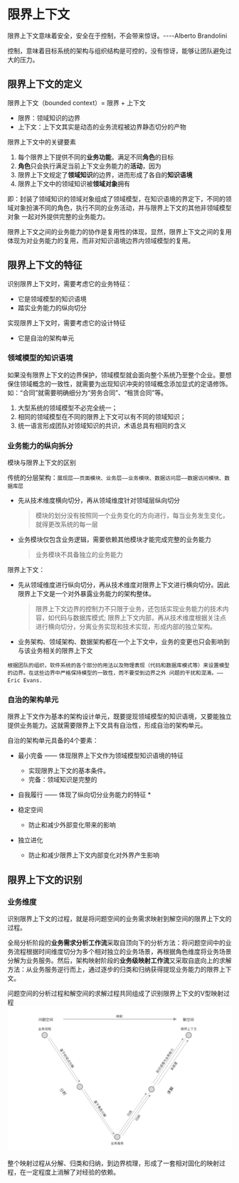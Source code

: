 # 限界上下文
限界上下文意味着安全，安全在于控制，不会带来惊讶。----Alberto Brandolini

控制，意味着目标系统的架构与组织结构是可控的，没有惊讶，能够让团队避免过大的压力。

## 限界上下文的定义
限界上下文（bounded context）= 限界 + 上下文
* 限界：领域知识的边界
* 上下文：上下文其实是动态的业务流程被边界静态切分的产物

限界上下文中的关键要素
1. 每个限界上下提供不同的**业务功能**，满足不同**角色**的目标
2. **角色**只会执行满足当前上下文业务能力的**活动**，因为
3. 限界上下文规定了**领域知识**的边界，进而形成了各自的**知识语境**
4. 限界上下文中的领域知识被**领域对象**拥有   

即：封装了领域知识的领域对象组成了领域模型，在知识语境的界定下，不同的领域对象扮演不同的角色，执行不同的业务活动，并与限界上下文的其他非领域模型对象
一起对外提供完整的业务能力。

限界上下文之间的业务能力的协作是复用性的体现，显然，限界上下文之间的复用体现为对业务能力的复用，而非对知识语境边界内领域模型的复用。

## 限界上下文的特征
识别限界上下文时，需要考虑它的业务特征：
* 它是领域模型的知识语境
* 踏实业务能力的纵向切分

实现限界上下文时，需要考虑它的设计特征
* 它是自治的架构单元

### 领域模型的知识语境
如果没有限界上下文的边界保护，领域模型就会面向整个系统乃至整个企业。要想保住领域概念的一致性，就需要为出现知识冲突的领域概念添加显式的定语修饰。
如：“合同”就需要明确细分为“劳务合同”、“租赁合同”等。


1. 大型系统的领域模型不必完全统一；
2. 相同的领域模型在不同的限界上下文可以有不同的领域知识；
3. 统一语言形成团队对领域知识的共识，术语总具有相同的含义

### 业务能力的纵向拆分

模块与限界上下文的区别

传统的分层架构：`展现层——页面模块、业务层——业务模块、数据访问层——数据访问模块、数据库层`
* 先从技术维度横向切分，再从领域维度针对领域层纵向切分
    > 模块的划分没有按照同一个业务变化的方向进行，每当业务发生变化，就得更改系统的每一层
* 业务模块仅包含业务逻辑，需要依赖其他模块才能完成完整的业务能力  
    > 业务模块不具备独立的业务能力 

限界上下文：
* 先从领域维度进行纵向切分，再从技术维度对限界上下文进行横向切分。因此限界上下文是一个对外暴露业务能力的架构整体。
    >限界上下文边界的控制力不只限于业务，还包括实现业务能力的技术内容，如代码与数据库模式; 
    限界上下文内部，再从技术维度根据关注点进行横向切分，分离业务实现和技术实现，形成内部的独立架构。
    
* 业务架构、领域架构、数据架构都在一个上下文中，业务的变更也只会影响到与该业务相关的限界上下文 

`根据团队的组织，软件系统的各个部分的用法以及物理表现（代码和数据库模式等）来设置模型的边界。在这些边界中严格保持模型的一致性，而不要受到边界之外
问题的干扰和混淆。——Eric Evans.`

### 自治的架构单元
限界上下文作为基本的架构设计单元，既要提现领域模型的知识语境，又要能独立提供业务能力。这就需要限界上下文具有自治性，形成自治的架构单元。

自治的架构单元具备的4个要素：
* 最小完备  —— 体现限界上下文作为领域模型知识语境的特征
  * 实现限界上下文的基本条件。
  * 完备：领域知识是完整的
  
* 自我履行 —— 体现了纵向切分业务能力的特征
  * 
* 稳定空间
  * 防止和减少外部变化带来的影响
* 独立进化
  * 防止和减少限界上下文内部变化对外界产生影响

## 限界上下文的识别

### 业务维度
识别限界上下文的过程，就是将问题空间的业务需求映射到解空间的限界上下文的过程。

全局分析阶段的**业务需求分析工作流**采取自顶向下的分析方法：将问题空间中的业务流程根据时间维度切分为多个相对独立的业务场景，再根据角色维度将业务场景
分解为业务服务。然后，架构映射阶段的**业务级映射工作流**又采取自底向上的求解方法：从业务服务逆行而上，通过逐步的归类和归纳获得提现业务能力的限界上下文。

问题空间的分析过程和解空间的求解过程共同组成了识别限界上下文的V型映射过程
![V型映射过程](/_docs/V型映射过程.jpg)

整个映射过程从分解、归类和归纳，到边界梳理，形成了一套相对固化的映射过程，在一定程度上消解了对经验的依赖。